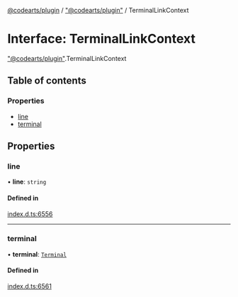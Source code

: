 [@codearts/plugin](../README.md) / ["@codearts/plugin"](../modules/_codearts_plugin_.md) / TerminalLinkContext

# Interface: TerminalLinkContext

["@codearts/plugin"](../modules/_codearts_plugin_.md).TerminalLinkContext

## Table of contents

### Properties

- [line](codearts_plugin_.TerminalLinkContext.md#line)
- [terminal](codearts_plugin_.TerminalLinkContext.md#terminal)

## Properties

### line

• **line**: `string`

#### Defined in

[index.d.ts:6556](https://github.com/huaweicloud/cloudide-plugin-api/blob/a4193a8/index.d.ts#L6556)

___

### terminal

• **terminal**: [`Terminal`](codearts_plugin_.Terminal.md)

#### Defined in

[index.d.ts:6561](https://github.com/huaweicloud/cloudide-plugin-api/blob/a4193a8/index.d.ts#L6561)
